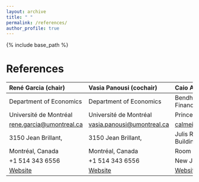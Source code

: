 ```yaml
---
layout: archive
title: " "
permalink: /references/
author_profile: true
---
```


{% include base_path %}

References
======
| René Garcia (chair) | Vasia Panousi (cochair) | Caio Almeida |
|:--------|:-------|:--------|
| Department of Economics   | Department of Economics   | Bendheim Center for Finance   |
| Université de Montréal   | Université de Montréal   | Princeton University   |
| rene.garcia@umontreal.ca  | vasia.panousi@umontreal.ca | calmeida@princeton.edu   |
| 3150 Jean Brillant,  | 3150 Jean Brillant,   | Julis Romo Rabinowitz Building,    |
| Montréal, Canada  | Montréal, Canada   | Room 306B,    |
| +1 514 343 6556  | +1 514 343 6556   | New Jersey, USA    |
| [Website](https://myrenegarcia.com)  | [Website](https://sites.google.com/site/panousi/)   |[Website](http://www.fgv.br/professor/epge/calmeida/)    |

